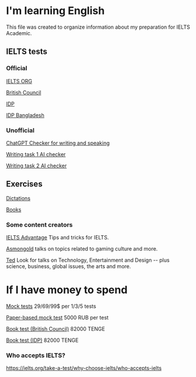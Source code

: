 # I'm learning English
This file was created to organize information about my preparation for IELTS Academic.
## IELTS tests
### Official
[IELTS ORG](https://ielts.org/take-a-test/preparation-resources/sample-test-questions/academic-test)

[British Council](https://takeielts.britishcouncil.org/take-ielts/prepare/free-ielts-english-practice-tests/ielts-on-computer/familiarisation-test)

[IDP](https://ielts.idp.com/prepare/ielts-test-preparation-practice-tests-material/academic)

[IDP Bangladesh](https://www.idp.com/bangladesh/ielts/oncomputer/listening-practice-tests/)

### Unofficial

[ChatGPT Checker for writing and speaking](https://chatgpt.com/g/g-YScypAShQ-ielts-ai-checker-speaking-and-writing-official-r)

[Writing task 1 AI checker](https://engnovate.com/ielts-academic-writing-task-1-report-checker/)

[Writing task 2 AI checker](https://engnovate.com/ielts-writing-task-2-essay-checker/)

## Exercises
[Dictations](https://www.listen-and-write.com/)

[Books](https://ielts.ru/files/%D0%B1%D1%80%D0%BE%D1%88%D1%8E%D1%80%D0%B0_IELTS.pdf)

### Some content creators
[IELTS Advantage](https://www.youtube.com/@Ieltsadvantage) Tips and tricks for IELTS.

[Asmongold](https://www.youtube.com/@AsmonTV) talks on topics related to gaming culture and more.

[Ted](https://www.youtube.com/@TED) Look for talks on Technology, Entertainment and Design -- plus science, business, global issues, the arts and more.

# If I have money to spend
[Mock tests](https://ielts.preptical.com/tests/pricing/) 29$/69$/99$ per 1/3/5 tests

[Paper-based mock test](https://ielts-school.ru/program/6) 5000 RUB per test

[Book test (British Council)](https://ieltsregistration.britishcouncil.org/ors/find-test) 82000 TENGE

[Book test (IDP)](https://bxsearch.ielts.idp.com/wizard) 82000 TENGE

### Who accepts IELTS?
https://ielts.org/take-a-test/why-choose-ielts/who-accepts-ielts
